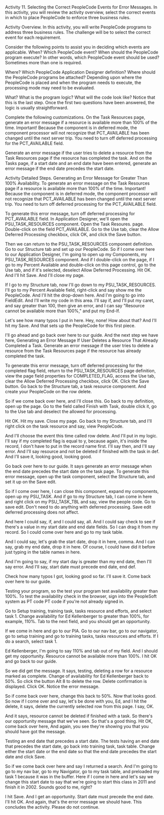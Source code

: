 Activity 11. Selecting the Correct PeopleCode Events for Error Messages. In this activity, you will review the activity overview, select the correct events in which to place PeopleCode to enforce three business rules.

Activity Overview. In this activity, you will write PeopleCode programs to address three business rules. The challenge will be to select the correct event for each requirement.

Consider the following points to assist you in deciding which events are applicable. When? Which PeopleCode event? When should the PeopleCode program execute? In other words, which PeopleCode event should be used? Sometimes more than one is required.

Where? Which PeopleCode Application Designer definition? Where should the PeopleCode programs be attached? Depending upon where the PeopleCode is placed and when the program needs to execute, the processing mode may need to be evaluated.

What? What is the program logic? What will the code look like? Notice that this is the last step. Once the first two questions have been answered, the logic is usually straightforward.

Complete the following customizations. On the Task Resources page, generate an error message if a resource is available more than 100% of the time. Important! Because the component is in deferred mode, the component processor will not recognize that PCT_AVAILABLE has been changed until the next server trip. You need to turn off deferred processing for the PCT_AVAILABLE field.

Generate an error message if the user tries to delete a resource from the Task Resources page if the resource has completed the task. And on the Tasks page, if a start date and an end date have been entered, generate an error message if the end date precedes the start date.

Activity Detailed Steps. Generating an Error Message for Greater Than 100% Availability. To generate an error message on the Task Resources page if a resource is available more than 100% of the time. Important! Because the component is in deferred mode, the component processor will not recognize that PCT_AVAILABLE has been changed until the next server trip. You need to turn off deferred processing for the PCT_AVAILABLE field.

To generate this error message, turn off deferred processing for PCT_AVAILABLE field. In Application Designer, we'll open the PSU_TASK_RESOURCES component. Open the Task Resoures. page. Double-click on the field PCT_AVAILABLE. Go to the Use tab, clear the Allow Deferred Processing checkbox, click OK, and click the Save button.

Then we can return to the PSU_TASK_RESOURCES component definition. Go to our Structure tab and set up our PeopleCode. So if I come over here to our Application Designer, I'm going to open up my Components, my PSU_TASK_RESOURCES component. And if I double-click on the page, if I go to my Percent Available and double-click on this page control, go to the Use tab, and if it's selected, deselect Allow Deferred Processing. Hit OK. And I'll hit Save. And I'll close my page.

If I go to my Structure tab, now I'll go down to my PSU_TASK_RESOURCES. I'll go to my Percent Available field, right-click and say show me the PeopleCode. And I'll hit the drop-down here. And I'm going to go into FieldEdit. And I'll write my code in this area. I'll say if, and I'll put my caret, and say greater than 100, then give an error, and I can say "Resource cannot be available more than 100%," and put my End-If.

Let's see how many typos I put in here. Hey, none! How about that? And I'll hit my Save. And that sets up the PeopleCode for this first piece.

I'll go ahead and go back over here to our guide. And the next step we have here, Generating an Error Message If User Deletes a Resource That Already Completed a Task. Generate an error message if the user tries to delete a resource from the Task Resources page if the resource has already completed the task.

To generate this error message, turn off deferred processing for the completed flag field, return to the PSU_TASK_RESOURCES page definition, view the page field properties for COMPLETED_FLAG, access the Use tab, clear the Allow Deferred Processing checkbox, click OK. Click the Save button. Go back to the Structure tab, a task resource component. And create your PeopleCode on the row delete.

So if we come back over here, and I'll close this. Go back to my definition, open up the page. Go to the field called Finish with Task, double click it, go to the Use tab and deselect the allowed for processing.

Hit OK. Hit my save. Close my page. Go back to my Structure tab, and I'll right click on the task resource and say, view PeopleCode.

And I'll choose the event this time called row delete. And I'll put in my logic. I'll say if my completed flag is equal to y, because again, it's inside the record, I don't have to put in the record name first. I'll say then, and I'll say error. And I'll say resource and not be deleted if finished with the task in def. And I'll save it, looking good, looking good.

Go back over here to our guide. It says generate an error message when the end date precedes the start date on the task page. To generate this error message, open up the task component, select the Structure tab, and set it up on the Save edit.

So if I come over here, I can close this component, expand my components, open up my PSU_TASK. And if go to my Structure tab, I can come in here and right click on my PSU_TASK_TBL and say, view the people code. Go to save edit. Don't need to do anything with deferred processing. Save edit deferred processing does not affect.

And here I could say, if, and I could say, all. And I could say check to see if there's a value in my start date and end date fields. So I can drag it from my record. So I could come over here and go to my task table.

And I could say, let's grab the start date, drop it in here, comma. And I can say, grab my end date, drop it in here. Of course, I could have did it before just typing in the table names in here.

And I'm going to say, if my start day is greater than my end date, then I'll say error. And I'll say, start date must precede end date, end def.

Check how many typos I got, looking good so far. I'll save it. Come back over here to our guide.

Testing your program, so the test your program test availability greater than 100%. To test the availability check in the browser, sign into the PeopleSoft system as PT code PT code if you're not already signed in.

Go to Setup training, training task, tasks resource and efforts, and select task 1. Change availability for Ed Kellenberger to greater than 100%, for example, 110%. Tab to the next field, and you should get an opportunity.

If we come in here and go to our PIA. Go to our nav bar, go to our navigator, go to setup training and go to training tasks, tasks resources and efforts. If I do a search, select task 1.

Ed Kellenberger, I'm going to say 110% and tab out of my field. And I should get my opportunity. Resource cannot be available more than 100%. I hit OK and go back to our guide.

So we did get the message. It says, testing, deleting a row for a resource marked as complete. Change of availability for Ed Kellenberger back to 50%. So click the button Alt 8 to delete the row. Delete confirmation is displayed. Click OK. Notice the error message.

So if come back over here, change this back to 50%. Now that looks good. So now if I come over and say, let's be done with you, Ed, and I hit the delete, it says, delete the currently selected row from this page. I say, OK.

And it says, resource cannot be deleted if finished with a task. So there's our opportunity message that we've seen. So that's a good thing. Hit OK, come back over here, And again, you see they're showing you that you should have got the message.

Testing an end date that precedes a start date. The tests having an end date that precedes the start date, go back into training task, task table. Change either the start date or the end date so that the end date precedes the start date and click Save.

So if we come back over here and say I returned a search. And I'm going to go to my nav bar, go to my Navigator, go to my task table, and preloaded my task 1 because it was in the buffer. Here if I come in here and let's say we change this start date to say that we're going to start this class in 2011 and finish it in 2002. Sounds good to me, right?

I hit Save. And I get an opportunity. Start date must precede the end date. I'll hit OK. And again, that's the error message we should have. This concludes the activity. Please do not continue.